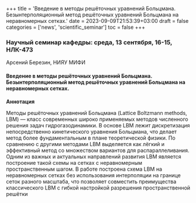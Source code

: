 +++
title = 'Введение в методы решёточных уравнений Больцмана. Безынтерполяционный метод решёточных уравнений Больцмана на неравномерных сетках.'
date = 2023-09-09T21:53:39+03:00
draft = false
categories = ['news', 'scientific_seminar']
toc = false
+++

### Научный семинар кафедры: среда, 13 сентября, 16-15, НЛК-473    

Арсений Березин, НИЯУ МИФИ  

#### Введение в методы решёточных уравнений Больцмана. Безынтерполяционный метод решёточных уравнений Больцмана на неравномерных сетках.

**Аннотация**

Методы решёточных уравнений Больцмана (Lattice Boltzmann methods, LBM) — класс современных широко применяемых методов численного решения задач гидрогазодинамики. В основе LBM лежит дискретизация непосредственно кинетического уравнения Больцмана, что делает метод более фундаментальным в плане теоретической физики. По сравнению с другими методами LBM выделяется как лёгкий и эффективный метод со множеством вариантов для распараллеливания. <!--more--> Одним из важных и актуальных направлений развития LBM является построение такой схемы на сетках с неравномерным пространственным шагом. В работе построена схема LBM на неравномерных сетках без использования интерполяции на границе сеток разного масштаба, что позволяет совместить преимущества классического LBM с гибкой настройкой разрешения пространственной решётки